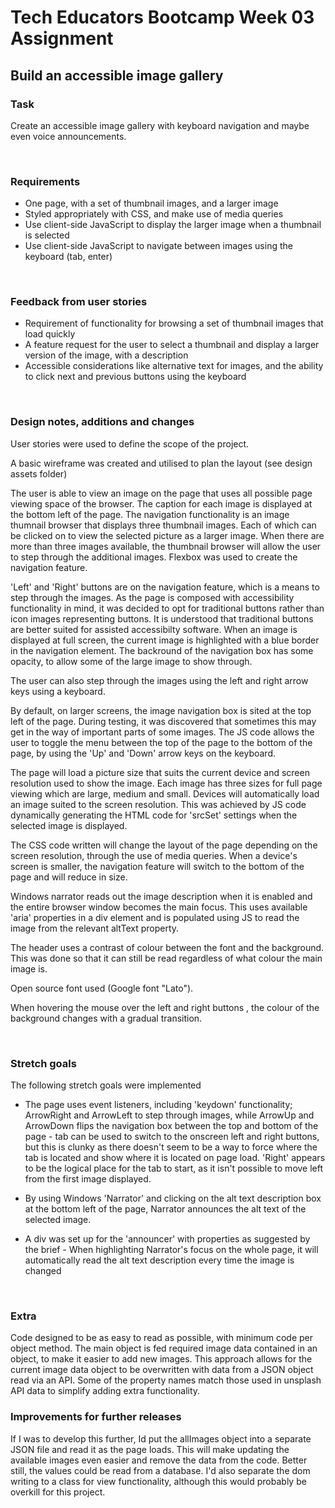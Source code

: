 # Tech Educators Bootcamp Week 03 Assignment

## Build an accessible image gallery

### Task

Create an accessible image gallery with keyboard navigation and maybe even voice announcements.

<br>

### Requirements

- One page, with a set of thumbnail images, and a larger image
- Styled appropriately with CSS, and make use of media queries
- Use client-side JavaScript to display the larger image when a thumbnail is selected
- Use client-side JavaScript to navigate between images using the keyboard (tab, enter)
<br>

### Feedback from user stories

- Requirement of functionality for browsing a set of thumbnail images that load quickly
- A feature request for the user to select a thumbnail and display a larger version of the image, with a description
- Accessible considerations like alternative text for images, and the ability to click next and previous buttons using the keyboard
<br>


### Design notes, additions and changes

User stories were used to define the scope of the project.

A basic wireframe was created and utilised to plan the layout (see design assets folder)

The user is able to view an image on the page that uses all possible page viewing space of the browser. The caption for each image is displayed at the bottom left of the page. 
The navigation functionality is an image thumnail browser that displays three thumbnail images. Each of which can be clicked on to view the selected picture as a larger image. When there are more than three images available, the thumbnail browser will allow the user to step through the additional images. Flexbox was used to create the navigation feature.

'Left' and 'Right' buttons are on the navigation feature, which is a means to step through the images. As the page is composed with accessibility functionality in mind, it was decided to opt for traditional buttons rather than icon images representing buttons. It is understood that traditional buttons are better suited for assisted accessibilty software. When an image is displayed at full screen, the current image is highlighted with a blue border in the navigation element. The backround of the navigation box has some opacity, to allow some of the large image to show through.

The user can also step through the images using the left and right arrow keys using a keyboard.

By default, on larger screens, the image navigation box is sited at the top left of the page. During testing, it was discovered that sometimes this may get in the way of important parts of some images. The JS code allows the user to toggle the menu between the top of the page to the bottom of the page, by using the 'Up' and 'Down' arrow keys on the keyboard.

The page will load a picture size that suits the current device and screen resolution used to show the image. Each image has three sizes for full page viewing which are large, medium and small. Devices will automatically load an image suited to the screen resolution. This was achieved by JS code dynamically generating the HTML code for 'srcSet' settings when the selected image is displayed.

The CSS code written will change the layout of the page depending on the screen resolution, through the use of media queries. When a device's screen is smaller, the navigation feature will switch to the bottom of the page and will reduce in size.

Windows narrator reads out the image description when it is enabled and the entire browser window becomes the main focus. This uses available 'aria' properties in a div element and is populated using JS to read the image from the relevant altText property.

The header uses a contrast of colour between the font and the background. This was done so that it can still be read regardless of what colour the main image is.

Open source font used (Google font "Lato").

When hovering the mouse over the left and right buttons , the colour of the background changes with a gradual transition.

<br>


### Stretch goals

The following stretch goals were implemented

- The page uses event listeners, including 'keydown' functionality; ArrowRight and ArrowLeft to step through images, while ArrowUp and ArrowDown flips the navigation box between the top and bottom of the page - tab can be used to switch to the onscreen left and right buttons, but this is clunky as there doesn't seem to be a way to force where the tab is located and show where it is located on page load. 'Right' appears to be the logical place for the tab to start, as it isn't possible to move left from the first image displayed.

- By using Windows 'Narrator' and clicking on the alt text description box at the bottom left of the page, Narrator announces the alt text of the selected image.

- A div was set up for the 'announcer' with properties as suggested by the brief - When highlighting Narrator's focus on the whole page, it will automatically read the alt text description every time the image is changed

<br>

### Extra

Code designed to be as easy to read as possible, with minimum code per object method.
The main object is fed required image data contained in an object, to make it easier to add new images. This approach allows for the current image data object to be overwritten with data from a JSON object read via an API. Some of the property names match those used in unsplash API data to simplify adding extra functionality.
<br>

### Improvements for further releases

If I was to develop this further, Id put the allImages object into a separate JSON file and read it as the page loads. This will make updating the available images even easier and remove the data from the code. Better still, the values could be read from a database. I'd also separate the dom writing to a class for view functionality, although this would probably be overkill for this project.



